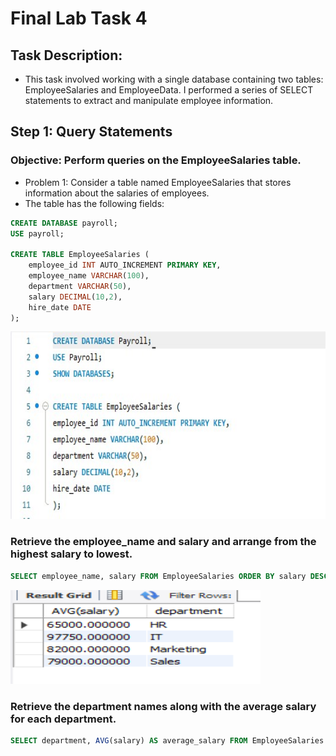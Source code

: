 # Final Lab Task 4

## Task Description:

- This task involved working with a single database containing two tables: EmployeeSalaries and EmployeeData. I performed a series of SELECT statements to extract and manipulate employee information.

## Step 1: Query Statements

### Objective: Perform queries on the EmployeeSalaries table.

- Problem 1: Consider a table named EmployeeSalaries that stores information about the salaries of employees.
- The table has the following fields:
  
```sql
CREATE DATABASE payroll;
USE payroll;

CREATE TABLE EmployeeSalaries (
    employee_id INT AUTO_INCREMENT PRIMARY KEY,
    employee_name VARCHAR(100),
    department VARCHAR(50),
    salary DECIMAL(10,2),
    hire_date DATE
);
```
<img src="Images/emp_sal_tbl.png" width="600" height="300">

### Retrieve the employee_name and salary and arrange from the highest salary to lowest.

```sql
SELECT employee_name, salary FROM EmployeeSalaries ORDER BY salary DESC;
```
<img src="Images/emp_name_salary.png" width="400" height="150">

### Retrieve the department names along with the average salary for each department.

```sql
SELECT department, AVG(salary) AS average_salary FROM EmployeeSalaries GROUP BY department;
```

